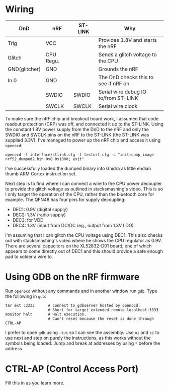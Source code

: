 # Wiring

| DnD          | nRF      | ST-LINK | Why                                   |
|--------------|----------|---------|---------------------------------------|
| Trig         | VCC      |         | Provides 1.8V and starts the nRF      |
| Glitch       | CPU Regu.|         | Sends a glitch voltage to the CPU     |
| GND(glitcher)| GND      |         | Grounds the nRF                       |
| In 0         | GND      |         | The DnD checks this to see if nRF on  |
|              | SWDIO    | SWDIO   | Serial wire debug IO to/from ST-LINK  |
|              | SWCLK    | SWCLK   | Serial wire clock                     |


To make sure the nRF chip and breakout board work, I assumed that code readout protection (CRP) was off, and connected it up to the ST-LINK. Using the constant 1.8V power supply from the DnD to the nRF and only the SWDIO and SWCLK pins on the nRF to the ST-LINK (the ST-LINK was supplied 3.3V), I've managed to power up the nRF chip and access it using `openocd`:

```
openocd -f interface/stlink.cfg -f testnrf.cfg -c "init;dump_image nrf52_dumped2.bin 0x0 0x1000; exit"
```

I've successfully loaded the dumped binary into Ghidra as little endian thumb ARM Cortex instruction set.

Next step is to find where I can connect a wire to the CPU power decoupler to provide the glitch voltage as outlined in stacksmashing's video.
This is so I only target the operation of the CPU, rather than the bluetooth core for example.
The QFN48 has four pins for supply decoupling:

- DEC1: 0.9V (digital supply)
- DEC2: 1.3V (radio supply)
- DEC3: for VDD
- DEC4: 1.3V (input from DC/DC reg., output from 1.3V LDO)

I'm assuming that I can glitch the CPU voltage using DEC1.
This also checks out with stacksmashing's video where he shows the CPU regulator as 0.9V.
There are several capacitors on the XL52832-D01 board, one of which appears to come directly out of DEC1 and this should provide a safe enough pad to solder a wire to.

# Using GDB on the nRF firmware

Run `openocd` without any commands and in another window run `gdb`.
Type the following in `gdb`:

```
tar ext :3333      # Connect to gdbserver hosted by openocd.
                   # Short for target extended-remote localhost:3333
monitor halt       # Halt execution.
                   # Can't reset because the reset is done through CTRL-AP
```

I prefer to open `gdb` using `-tui` so I can see the assembly.
Use `ni` and `si` to use next and step on purely the instructions, as this works without the symbols being loaded.
Jump and break at addresses by using `*` before the address.

# CTRL-AP (Control Access Port)

Fill this in as you learn more.
